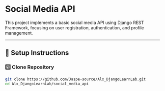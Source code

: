 # Social Media API

This project implements a basic social media API using Django REST Framework, focusing on user registration, authentication, and profile management.

---

## 🚀 Setup Instructions

### 1️⃣ Clone Repository
```bash
git clone https://github.com/Jaspe-source/Alx_DjangoLearnLab.git
cd Alx_DjangoLearnLab/social_media_api
